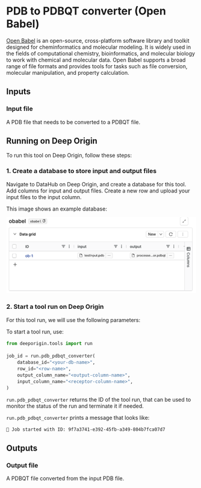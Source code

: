 
# PDB to PDBQT converter (Open Babel)

[Open Babel](https://open-babel.readthedocs.io/en/latest/UseTheLibrary/Python.html) is an open-source, cross-platform software library and toolkit designed for cheminformatics and molecular modeling. It is widely used in the fields of computational chemistry, bioinformatics, and molecular biology to work with chemical and molecular data. Open Babel supports a broad range of file formats and provides tools for tasks such as file conversion, molecular manipulation, and property calculation.

## Inputs

### Input file

A PDB file that needs to be converted to a PDBQT file.


## Running on Deep Origin

To run this tool on Deep Origin, follow these steps:

### 1. Create a database to store input and output files

Navigate to DataHub on Deep Origin, and create a database for this tool. Add columns for input and output files. Create a new row and upload your input files to the input column. 

This image shows an example database:

![](../images/tools/pdb-to-pdbqt.png)

### 2. Start a tool run on Deep Origin

For this tool run, we will use the following parameters:


To start a tool run, use:

```python
from deeporigin.tools import run

job_id = run.pdb_pdbqt_converter(
    database_id="<your-db-name>",
    row_id="<row-name>",
    output_column_name="<output-column-name>",
    input_column_name="<receptor-column-name>",
)
```

`run.pdb_pdbqt_converter` returns the ID of the tool run, that can be used to monitor the status of the run and terminate it if needed. 

`run.pdb_pdbqt_converter` prints a message that looks like:

```bash
🧬 Job started with ID: 9f7a3741-e392-45fb-a349-804b7fca07d7
```


## Outputs 

### Output file

A PDBQT file converted from the input PDB file. 
